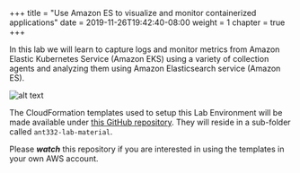 +++
title = "Use Amazon ES to visualize and monitor containerized applications"
date = 2019-11-26T19:42:40-08:00
weight = 1
chapter = true
+++

In this lab we will learn to capture logs and monitor metrics from Amazon Elastic Kubernetes Service (Amazon EKS) using a variety of collection agents and analyzing them using Amazon Elasticsearch service (Amazon ES).

![alt text](https://ant332.s3-us-west-2.amazonaws.com/ant332-lab-guide-artifacts/Overall+architecture.png "Logo Title Text 1")

The CloudFormation templates used to setup this Lab Environment will be made available under [this GitHub repository](https://github.com/opendistro-for-elasticsearch/community). They will reside in a sub-folder called `ant332-lab-material`.

Please ***watch*** this repository if you are interested in using the templates in your own AWS account.
